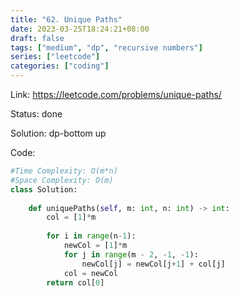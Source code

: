 ```yaml
---
title: "62. Unique Paths"
date: 2023-03-25T18:24:21+08:00
draft: false
tags: ["medium", "dp", "recursive numbers"]
series: ["leetcode"]
categories: ["coding"]
---
```


Link: https://leetcode.com/problems/unique-paths/

Status: done

Solution: dp-bottom up

Code:
```python
#Time Complexity: O(m*n)
#Space Complexity: O(m)
class Solution:
    
    def uniquePaths(self, m: int, n: int) -> int:
        col = [1]*m
        
        for i in range(n-1):
            newCol = [1]*m
            for j in range(m - 2, -1, -1):
                newCol[j] = newCol[j+1] + col[j]
            col = newCol
        return col[0]
```

